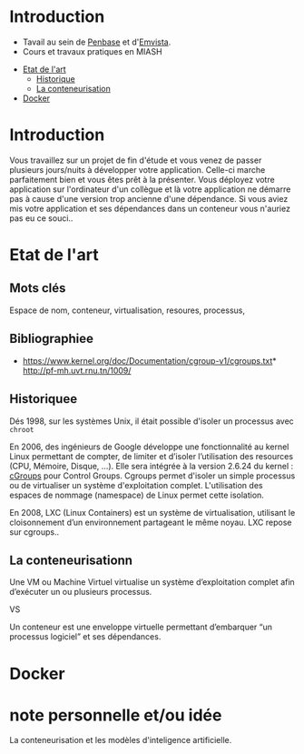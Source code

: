 # Introduction
* Tavail au sein de [Penbase](https://www.penbase.com/) et d'[Emvista](https://www.emvista.com/).
* Cours et travaux pratiques en MIASH


<!--ts-->
* [Etat de l'art](#Etat-de-l'art)
	+ [Historique](#Historique)
	+ [La conteneurisation](#La-conteneurisation)
* [Docker](#Docker)
<!--te-->

# Introduction

Vous travaillez sur un projet de fin d'étude et vous venez de passer plusieurs jours/nuits à développer votre application. Celle-ci marche parfaitement bien et vous êtes prêt à la présenter. Vous déployez votre application sur l'ordinateur d'un collègue et là votre application ne démarre pas à cause d'une version trop ancienne d'une dépendance. Si vous aviez mis votre application et ses dépendances dans un conteneur vous n'auriez pas eu ce souci..


# Etat de l'art


## Mots clés

Espace de nom, conteneur, virtualisation, resoures, processus, 

## Bibliographiee

* https://www.kernel.org/doc/Documentation/cgroup-v1/cgroups.txt* http://pf-mh.uvt.rnu.tn/1009/


## Historiquee
Dés 1998, sur les systèmes Unix, il était possible d'isoler un processus  avec ```chroot``` 

En 2006, des ingénieurs de Google développe une fonctionnalité au kernel Linux permettant de compter, de limiter et d’isoler l’utilisation des resources (CPU, Mémoire, Disque, …). Elle sera intégrée à la version 2.6.24 du kernel : [cGroups](https://www.kernel.org/doc/Documentation/cgroup-v1/cgroups.txt) pour Control Groups. Cgroups permet d'isoler un simple processus ou de virtualiser un système d'exploitation complet.
L'utilisation des espaces de nommage (namespace) de Linux permet cette isolation.

En 2008, LXC (Linux Containers) est un système de virtualisation, utilisant le cloisonnement d’un environnement partageant le même noyau. LXC repose sur cgroups..

## La conteneurisationn

Une VM ou Machine Virtuel virtualise un système d’exploitation complet afin d’exécuter un ou plusieurs processus.

VS

Un conteneur est une enveloppe virtuelle permettant d’embarquer “un processus logiciel” et ses dépendances.

# Docker


# note personnelle et/ou idée
La conteneurisation et les modèles d'inteligence artificielle.